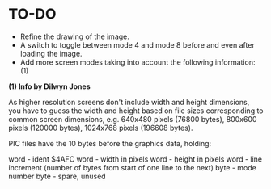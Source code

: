 # TO-DO

- Refine the drawing of the image.
- A switch to toggle between mode 4 and mode 8 before and even after loading the image.
- Add more screen modes taking into account the following information: (1)


__(1) Info by Dilwyn Jones__

As higher resolution screens don't include width and height dimensions, you have to guess the width and height based on file sizes corresponding to common screen dimensions, e.g. 640x480 pixels (76800 bytes), 800x600 pixels (120000 bytes), 1024x768 pixels (196608 bytes).

PIC files have the 10 bytes before the graphics data, holding:

word - ident $4AFC
word - width in pixels
word - height in pixels
word - line increment (number of bytes from start of one line to the next)
byte - mode number
byte - spare, unused
